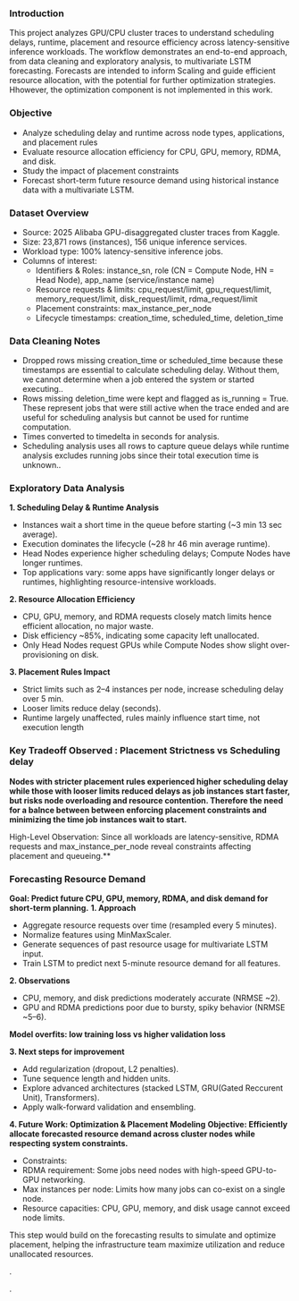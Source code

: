 ### Introduction
This project analyzes GPU/CPU cluster traces to understand scheduling delays, runtime, placement and resource efficiency across latency-sensitive inference workloads. The workflow demonstrates an end-to-end approach, from data cleaning and exploratory analysis, to multivariate LSTM forecasting. Forecasts are intended to inform Scaling and guide efficient resource allocation, with the potential for further optimization strategies. Hhowever, the optimization component is not implemented in this work.

### Objective
- Analyze scheduling delay and runtime across node types, applications, and placement rules
- Evaluate resource allocation efficiency for CPU, GPU, memory, RDMA, and disk.
- Study the impact of placement constraints
- Forecast short-term future resource demand using historical instance data with a multivariate LSTM.

### Dataset Overview
- Source: 2025 Alibaba GPU-disaggregated cluster traces from Kaggle.
- Size: 23,871 rows (instances), 156 unique inference services.
- Workload type: 100% latency-sensitive inference jobs.
- Columns of interest:
  - Identifiers & Roles: instance_sn, role (CN = Compute Node, HN = Head Node), app_name (service/instance name)
  - Resource requests & limits: cpu_request/limit, gpu_request/limit, memory_request/limit, disk_request/limit, rdma_request/limit
  - Placement constraints: max_instance_per_node
  - Lifecycle timestamps: creation_time, scheduled_time, deletion_time

### Data Cleaning Notes
- Dropped rows missing creation_time or scheduled_time because these timestamps are essential to calculate scheduling delay. Without them, we cannot determine when a job entered the system or started executing..
- Rows missing deletion_time were kept and flagged as is_running = True. These represent jobs that were still active when the trace ended and are useful for scheduling analysis but cannot be used for runtime computation.
- Times converted to timedelta in seconds for analysis.
- Scheduling analysis uses all rows to capture queue delays while runtime analysis excludes running jobs since their total execution time is unknown..

 ### Exploratory Data Analysis
**1. Scheduling Delay & Runtime Analysis**
- Instances wait a short time in the queue before starting (~3 min 13 sec average).
- Execution dominates the lifecycle (~28 hr 46 min average runtime).
- Head Nodes experience higher scheduling delays; Compute Nodes have longer runtimes.
- Top applications vary: some apps have significantly longer delays or runtimes, highlighting resource-intensive workloads.

**2. Resource Allocation Efficiency**
- CPU, GPU, memory, and RDMA requests closely match limits hence efficient allocation, no major waste.
- Disk efficiency ~85%, indicating some capacity left unallocated.
- Only Head Nodes request GPUs while Compute Nodes show slight over-provisioning on disk.
   
**3. Placement Rules Impact**
- Strict limits such as 2–4 instances per node, increase scheduling delay over 5 min.
- Looser limits reduce delay (seconds).
- Runtime largely unaffected, rules mainly influence start time, not execution length

### Key Tradeoff Observed : Placement Strictness vs Scheduling delay
**Nodes with stricter placement rules experienced higher scheduling delay while those with looser limits reduced delays as job instances start faster, but risks node overloading and resource contention. Therefore the need for a balnce between between enforcing placement constraints and minimizing the time job instances wait to start.**

High-Level Observation: Since all workloads are latency-sensitive, RDMA requests and max_instance_per_node reveal constraints affecting placement and queueing.**

### Forecasting Resource Demand
**Goal: Predict future CPU, GPU, memory, RDMA, and disk demand for short-term planning.**
**1. Approach**
- Aggregate resource requests over time (resampled every 5 minutes).
- Normalize features using MinMaxScaler.
- Generate sequences of past resource usage for multivariate LSTM input.
- Train LSTM to predict next 5-minute resource demand for all features.

**2. Observations**
- CPU, memory, and disk predictions moderately accurate (NRMSE ~2).
- GPU and RDMA predictions poor due to bursty, spiky behavior (NRMSE ~5–6).

**Model overfits: low training loss vs higher validation loss**

**3. Next steps for improvement**
- Add regularization (dropout, L2 penalties).
- Tune sequence length and hidden units.
- Explore advanced architectures (stacked LSTM, GRU(Gated Reccurent Unit), Transformers).
- Apply walk-forward validation and ensembling.

**4. Future Work: Optimization & Placement Modeling**
**Objective: Efficiently allocate forecasted resource demand across cluster nodes while respecting system constraints.**
- Constraints:
 - RDMA requirement: Some jobs need nodes with high-speed GPU-to-GPU networking.
 - Max instances per node: Limits how many jobs can co-exist on a single node.
 - Resource capacities: CPU, GPU, memory, and disk usage cannot exceed node limits.

This step would build on the forecasting results to simulate and optimize placement, helping the infrastructure team maximize utilization and reduce unallocated resources.





.


















.


  




  



       

































